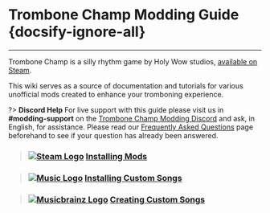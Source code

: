 # Trombone Champ Modding Guide {docsify-ignore-all}
---
Trombone Champ is a silly rhythm game by Holy Wow studios, [available on Steam](https://store.steampowered.com/app/1059990/Trombone_Champ/).

This wiki serves as a source of documentation and tutorials for various unofficial mods created to enhance your tromboning experience.

?> **Discord Help**
For live support with this guide please visit us in **#modding-support** on the [Trombone Champ Modding Discord](https://discord.gg/KVzKRsbetJ) and ask, in English, for assistance. Please read our [Frequently Asked Questions](faq) page beforehand to see if your question has already been answered.

> ### [![Steam Logo](https://icongr.am/simple/steam.svg?color=A9A9A9&size=18.72)](pc-guide)&nbsp;[**Installing Mods**](installing-mods)

> ### [![Music Logo](https://icongr.am/simple/applemusic.svg?color=A9A9A9&size=18.72)](pc-guide)&nbsp;[**Installing Custom Songs**](installing-songs)

> ### [![Musicbrainz Logo](https://icongr.am/simple/musicbrainz.svg?color=A9A9A9&size=18.72)](pc-guide)&nbsp;[**Creating Custom Songs**](creating-charts)

<!-- >> ### [![Steam Logo](https://icongr.am/simple/steam.svg?color=A9A9A9&size=18.72)](pc-guide)&nbsp;[**Creating Mods**](pc-guide) -->